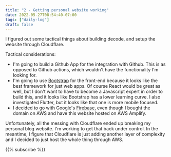 ```yaml
---
title: "2 - Getting personal website working"
date: 2022-05-27T08:54:40-07:00
tags: ["daily-log"]
draft: false
---
```

I figured out some tactical things about building decode, and setup the website through Cloudflare.

Tactical considerations:

- I'm going to build a Github App for the integration with Github. This is as opposed to Github actions, which wouldn't have the functionality I'm looking for.
- I'm going to use [Bootstrap](https://getbootstrap.com/) for the front-end because it looks like the best framework for just web apps. Of course React would be great as well, but I don't want to have to become a Javascript expert in order to build this, and it looks like Bootstrap has a lower learning curve. I also investigated Flutter, but it looks like that one is more mobile focused.
- I decided to go with Google's [Firebase](https://firebase.google.com/), even though I bought the domain on AWS and have this website hosted on AWS Amplify.

Unfortunately, all the messing with Cloudflare ended up breaking my personal blog website. I'm working to get that back under control. In the meantime, I figure that Cloudflare is just adding another layer of complexity and I decided to just host the whole thing through AWS.

{{% subscribe %}}
